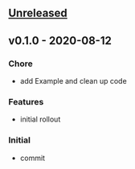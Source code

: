 <a name="unreleased"></a>
## [Unreleased]


<a name="v0.1.0"></a>
## v0.1.0 - 2020-08-12
### Chore
- add Example and clean up code

### Features
- initial rollout

### Initial
- commit


[Unreleased]: https://github.com/clok/cdocs/compare/v0.1.0...HEAD
